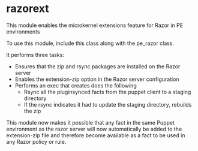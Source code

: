 # razorext #

This module enables the microkernel extensions feature for Razor in PE environments

To use this module, include this class along with the pe_razor class.

It performs three tasks:

- Ensures that the zip and rsync packages are installed on the Razor server
- Enables the extension-zip option in the Razor server configuration
- Performs an exec that creates does the following
  - Rsync all the pluginsynced facts from the puppet client to a staging directory
  - If the rsync indicates it had to update the staging directory, rebuilds the zip

This module now makes it possible that any fact in the same Puppet environment as
the razor server will now automatically be added to the extension-zip file and
therefore become available as a fact to be used in any Razor policy or rule.
